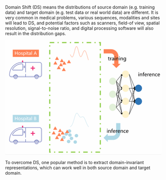 Domain Shift (DS) means the distributions of source domain (e.g. training data) and target domain (e.g. test data or real world data) are different. It is very common in medical problems, various sequences, modalities and sites will lead to DS, and potential factors such as scanners, field-of view, spatial resolution, signal-to-noise ratio, and digital processing software will also result in the distribution gaps.

![DomainShift](https://github.com/xiaovhua/Interpretability-of-Medical-Data-/blob/main/png/DomainShift.gif)

To overcome DS, one popular method is to extract domain-invariant representations, which can work well in both source domain and target domain.
